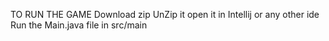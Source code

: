TO RUN THE GAME 
Download zip
UnZip it
open it in Intellij or any other ide
Run the Main.java file in src/main
